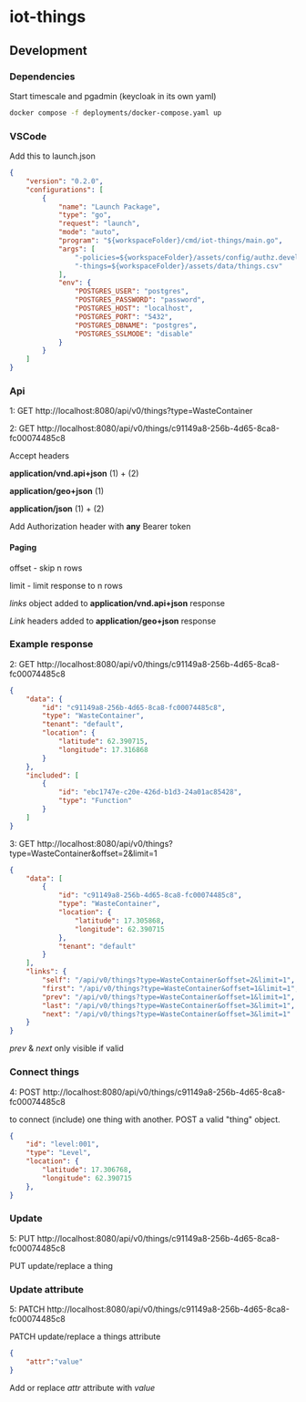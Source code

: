 # iot-things

## Development

### Dependencies

Start timescale and pgadmin (keycloak in its own yaml)

```bash
docker compose -f deployments/docker-compose.yaml up
```

### VSCode

Add this to launch.json

```json
{
    "version": "0.2.0",
    "configurations": [
        {
            "name": "Launch Package",
            "type": "go",
            "request": "launch",
            "mode": "auto",
            "program": "${workspaceFolder}/cmd/iot-things/main.go",
            "args": [
                "-policies=${workspaceFolder}/assets/config/authz.develop.rego",
                "-things=${workspaceFolder}/assets/data/things.csv"
            ],
            "env": {
                "POSTGRES_USER": "postgres",
                "POSTGRES_PASSWORD": "password",
                "POSTGRES_HOST": "localhost",
                "POSTGRES_PORT": "5432",
                "POSTGRES_DBNAME": "postgres",
                "POSTGRES_SSLMODE": "disable"
            }
        }
    ]
}
```

### Api

1: GET http://localhost:8080/api/v0/things?type=WasteContainer

2: GET http://localhost:8080/api/v0/things/c91149a8-256b-4d65-8ca8-fc00074485c8

Accept headers

**application/vnd.api+json** (1) + (2)

**application/geo+json** (1)

**application/json** (1) + (2)


Add Authorization header with **any** Bearer token

#### Paging


offset - skip n rows

limit - limit response to n rows

_links_ object added to **application/vnd.api+json** response

_Link_ headers added to **application/geo+json** response

### Example response

2: GET http://localhost:8080/api/v0/things/c91149a8-256b-4d65-8ca8-fc00074485c8

```json
{
    "data": {
        "id": "c91149a8-256b-4d65-8ca8-fc00074485c8",
        "type": "WasteContainer",
        "tenant": "default",
        "location": {
            "latitude": 62.390715,
            "longitude": 17.316868
        }
    },
    "included": [
        {
            "id": "ebc1747e-c20e-426d-b1d3-24a01ac85428",
            "type": "Function"
        }
    ]
}
```

3: GET http://localhost:8080/api/v0/things?type=WasteContainer&offset=2&limit=1

```json
{
    "data": [
        {
            "id": "c91149a8-256b-4d65-8ca8-fc00074485c8",
            "type": "WasteContainer",
            "location": {
                "latitude": 17.305868,
                "longitude": 62.390715
            },
            "tenant": "default"
        }
    ],
    "links": {
        "self": "/api/v0/things?type=WasteContainer&offset=2&limit=1",
        "first": "/api/v0/things?type=WasteContainer&offset=1&limit=1",
        "prev": "/api/v0/things?type=WasteContainer&offset=1&limit=1",
        "last": "/api/v0/things?type=WasteContainer&offset=3&limit=1",
        "next": "/api/v0/things?type=WasteContainer&offset=3&limit=1"
    }
}
```

_prev_ & _next_ only visible if valid

### Connect things

4: POST http://localhost:8080/api/v0/things/c91149a8-256b-4d65-8ca8-fc00074485c8

to connect (include) one thing with another. POST a valid "thing" object.

```json
{
    "id": "level:001",
    "type": "Level",
    "location": {
        "latitude": 17.306768,
        "longitude": 62.390715
    },
}
```

### Update 

5: PUT http://localhost:8080/api/v0/things/c91149a8-256b-4d65-8ca8-fc00074485c8

PUT update/replace a thing 

### Update attribute

5: PATCH http://localhost:8080/api/v0/things/c91149a8-256b-4d65-8ca8-fc00074485c8

PATCH update/replace a things attribute

```json
{
    "attr":"value"
}
```

Add or replace _attr_ attribute with _value_


